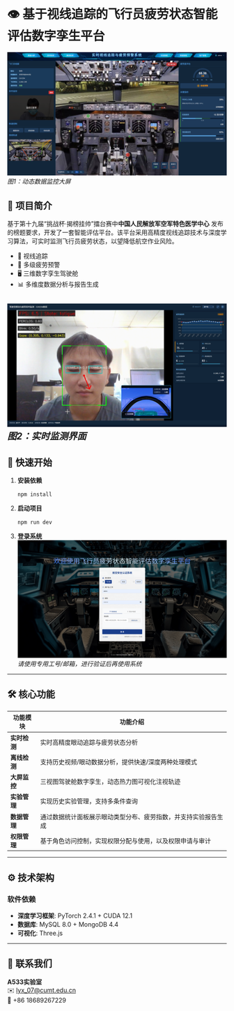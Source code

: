 # 👁️ 基于视线追踪的飞行员疲劳状态智能评估数字孪生平台

![系统界面展示](src/assets/readme/dashboard.png)  
*图1：动态数据监控大屏*

## 📌 项目简介

基于第十九届“挑战杯·揭榜挂帅”擂台赛中**中国人民解放军空军特色医学中心**
发布的榜题要求，开发了一套智能评估平台。该平台采用高精度视线追踪技术与深度学习算法，可实时监测飞行员疲劳状态，以望降低航空作业风险。

- 🎯 视线追踪
- 🚨 多级疲劳预警
- 🖥️ 三维数字孪生驾驶舱
- 📊 多维度数据分析与报告生成

![三维驾驶舱演示](src/assets/readme/online.png)  
*图2：实时监测界面*
---

## 🚀 快速开始

1. **安装依赖**
   ```shell
   npm install
   ```
2. **启动项目**
   ```shell
   npm run dev
   ```
3. **登录系统**  
   ![登录界面](src/assets/readme/login.png)  
   *请使用专用工号/邮箱，进行验证后再使用系统*

---

## 🛠️ 核心功能

| 功能模块     | 功能介绍                            |
|----------|---------------------------------|
| **实时检测** | 实时高精度眼动追踪与疲劳状态分析                |
| **离线检测** | 支持历史视频/眼动数据分析，提供快速/深度两种处理模式     |
| **大屏监控** | 三视图驾驶舱数字孪生，动态热力图可视化注视轨迹         |
| **实验管理** | 实现历史实验管理，支持多条件查询                |
| **数据管理** | 通过数据统计面板展示眼动类型分布、疲劳指数，并支持实验报告生成 |
| **权限管理** | 基于角色访问控制，实现权限分配与使用，以及权限申请与审计    |

---

## ⚙️ 技术架构

### 软件依赖

- **深度学习框架**: PyTorch 2.4.1 + CUDA 12.1
- **数据库**: MySQL 8.0 + MongoDB 4.4
- **可视化**: Three.js

---

## 📧 联系我们

**A533实验室**  
✉️ lyx_07@cumt.edu.cn  
📱 +86 18689267229
